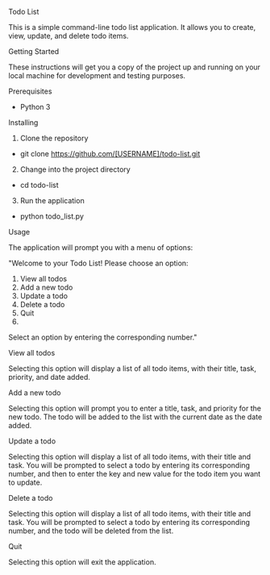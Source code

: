 Todo List

This is a simple command-line todo list application. It allows you to create, view, update, and delete todo items.

Getting Started

These instructions will get you a copy of the project up and running on your local machine for development and testing purposes.

Prerequisites

- Python 3

Installing

1) Clone the repository
- git clone https://github.com/[USERNAME]/todo-list.git

2) Change into the project directory
- cd todo-list

3) Run the application
- python todo_list.py


Usage

The application will prompt you with a menu of options:

"Welcome to your Todo List!
Please choose an option:
1) View all todos
2) Add a new todo
3) Update a todo
4) Delete a todo
5) Quit
6) 
Select an option by entering the corresponding number."

View all todos

Selecting this option will display a list of all todo items, with their title, task, priority, and date added.

Add a new todo

Selecting this option will prompt you to enter a title, task, and priority for the new todo. The todo will be added to the list with the current date as the date added.

Update a todo

Selecting this option will display a list of all todo items, with their title and task. You will be prompted to select a todo by entering its corresponding number, and then to enter the key and new value for the todo item you want to update.

Delete a todo

Selecting this option will display a list of all todo items, with their title and task. You will be prompted to select a todo by entering its corresponding number, and the todo will be deleted from the list.

Quit

Selecting this option will exit the application.




